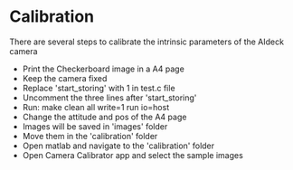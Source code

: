 # Calibration
There are several steps to calibrate the intrinsic parameters of the AIdeck camera

 - Print the Checkerboard image in a A4 page
 - Keep the camera fixed
 - Replace 'start_storing' with 1 in test.c file
 - Uncomment the three lines after 'start_storing'
 - Run: make clean all write=1 run io=host
 - Change the attitude and pos of the A4 page
 - Images will be saved in 'images' folder
 - Move them in the 'calibration' folder
 - Open matlab and navigate to the 'calibration' folder
 - Open Camera Calibrator app and select the sample images